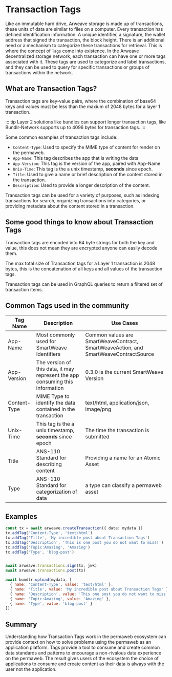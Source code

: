 # Transaction Tags

Like an immutable hard drive, Arweave storage is made up of transactions, these units of data are similar to files on a computer. Every transaction has defined identification information. A unique identifier, a signature, the wallet address that signed the transaction, the block height. There is an additional need or a mechanism to categorize these transactions for retrieval. This is where the concept of `Tags` come into existence. In the Arweave decentralized storage network, each transaction can have one or more tags associated with it. These tags are used to categorize and label transactions, and they can be used to query for specific transactions or groups of transactions within the network.

## What are Transaction Tags?

Transaction tags are key-value pairs, where the combination of base64 keys and values must be less than the maxium of 2048 bytes for a layer 1 transaction. 

::: tip
Layer 2 solutions like bundles can support longer transaction tags, like Bundlr-Network supports up to 4096 bytes for transaction tags.
:::


Some common examples of transaction tags include:

* `Content-Type`: Used to specify the MIME type of content for render on the permaweb.
* `App-Name`: This tag describes the app that is writing the data
* `App-Version`: This tag is the version of the app, paired with App-Name
* `Unix-Time`: This tag is the a unix timestamp, **seconds** since epoch.
* `Title`: Used to give a name or brief description of the content stored in the transaction.
* `Description`: Used to provide a longer description of the content.

Transaction tags can be used for a variety of purposes, such as indexing transactions for search, organizing transactions into categories, or providing metadata about the content stored in a transaction.

## Some good things to know about Transaction Tags

Transaction tags are encoded into 64 byte strings for both the key and value, this does not mean they are encrypted anyone can easily decode them.

The max total size of Transaction tags for a Layer 1 transaction is 2048 bytes, this is the concatenation of all keys and all values of the transaction tags.

Transaction tags can be used in GraphQL queries to return a filtered set of transaction items.

## Common Tags used in the community

| Tag Name | Description | Use Cases |
| -------- | ----------- | --------- |
| App-Name | Most commonly used for SmartWeave Identifiers | Common values are SmartWeaveContract, SmartWeaveAction, and SmartWeaveContractSource |
| App-Version | The version of this data, it may represent the app consuming this information | 0.3.0 is the current SmartWeave Version |
| Content-Type | MIME Type to identify the data contained in the transaction | text/html, application/json, image/png |
| Unix-Time | This tag is the a unix timestamp, **seconds** since epoch | The time the transaction is submitted |
| Title | ANS-110 Standard for describing content | Providing a name for an Atomic Asset |
| Type | ANS-110 Standard for categorization of data | a type can classify a permaweb asset | 

## Examples

<CodeGroup>
  <CodeGroupItem title="arweave">

```ts
const tx = await arweave.createTransaction({ data: mydata })
tx.addTag('Content-Type', 'text/html')
tx.addTag('Title', 'My incredible post about Transaction Tags')
tx.addTag('Description', 'This is one post you do not want to miss!')
tx.addTag('Topic:Amazing', 'Amazing')
tx.addTag('Type', 'blog-post')


await arweave.transactions.sign(tx, jwk)
await arweave.transactions.post(tx)
```

  </CodeGroupItem>
  <CodeGroupItem title="@bundlr-network/client">

```js
await bundlr.upload(mydata, [
  { name: 'Content-Type', value: 'text/html' },
  { name: 'Title', value: 'My incredible post about Transaction Tags' },
  { name: 'Description', value: 'This one post you do not want to miss!' },
  { name: 'Topic:Amazing', value: 'Amazing' },
  { name: 'Type', value: 'blog-post' }
])
```

  </CodeGroupItem>
</CodeGroup>

## Summary

Understanding how Transaction Tags work in the permaweb ecosystem can provide context on how to solve problems using the permaweb as an application platform. Tags provide a tool to consume and create common data standards and patterns to encourage a non-rivalous data experience on the permaweb. The result gives users of the ecosystem the choice of applications to consume and create content as their data is always with the user not the application.